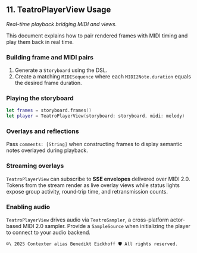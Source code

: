 ## 11. TeatroPlayerView Usage

_Real-time playback bridging MIDI and views._

This document explains how to pair rendered frames with MIDI timing and play
them back in real time.

### Building frame and MIDI pairs

1. Generate a `Storyboard` using the DSL.
2. Create a matching `MIDISequence` where each `MIDI2Note.duration` equals the
   desired frame duration.

### Playing the storyboard

```swift
let frames = storyboard.frames()
let player = TeatroPlayerView(storyboard: storyboard, midi: melody)
```

### Overlays and reflections

Pass `comments: [String]` when constructing frames to display semantic notes
overlayed during playback.

### Streaming overlays

`TeatroPlayerView` can subscribe to **SSE envelopes** delivered over MIDI 2.0. Tokens from the stream render as live overlay views while status lights expose group activity, round‑trip time, and retransmission counts.

### Enabling audio

`TeatroPlayerView` drives audio via `TeatroSampler`, a cross-platform actor-based
MIDI 2.0 sampler. Provide a `SampleSource` when initializing the player to
connect to your audio backend.



`````text
©\ 2025 Contexter alias Benedikt Eickhoff 🛡️ All rights reserved.
`````
